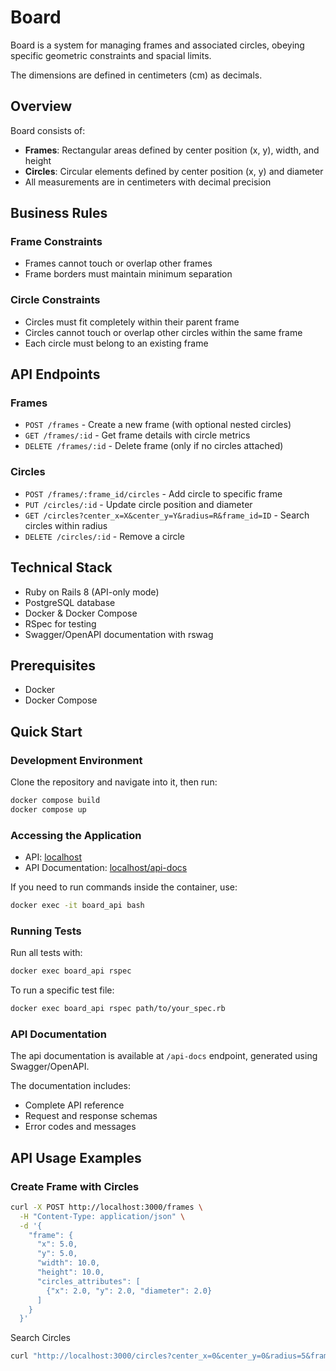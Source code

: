 # Board

Board is a system for managing frames and associated circles, obeying specific geometric constraints and spacial limits.

The dimensions are defined in centimeters (cm) as decimals.

## Overview

Board consists of:

- **Frames**: Rectangular areas defined by center position (x, y), width, and height
- **Circles**: Circular elements defined by center position (x, y) and diameter
- All measurements are in centimeters with decimal precision

## Business Rules

### Frame Constraints

- Frames cannot touch or overlap other frames
- Frame borders must maintain minimum separation

### Circle Constraints

- Circles must fit completely within their parent frame
- Circles cannot touch or overlap other circles within the same frame
- Each circle must belong to an existing frame

## API Endpoints

### Frames

- `POST /frames` - Create a new frame (with optional nested circles)
- `GET /frames/:id` - Get frame details with circle metrics
- `DELETE /frames/:id` - Delete frame (only if no circles attached)

### Circles

- `POST /frames/:frame_id/circles` - Add circle to specific frame
- `PUT /circles/:id` - Update circle position and diameter
- `GET /circles?center_x=X&center_y=Y&radius=R&frame_id=ID` - Search circles within radius
- `DELETE /circles/:id` - Remove a circle

## Technical Stack

- Ruby on Rails 8 (API-only mode)
- PostgreSQL database
- Docker & Docker Compose
- RSpec for testing
- Swagger/OpenAPI documentation with rswag

## Prerequisites

- Docker
- Docker Compose

## Quick Start

### Development Environment

Clone the repository and navigate into it, then run:

```bash
docker compose build
docker compose up
```

### Accessing the Application

- API: [localhost](http://localhost:3000)
- API Documentation: [localhost/api-docs](http://localhost:3000/api-docs)

If you need to run commands inside the container, use:

```bash
docker exec -it board_api bash
```

### Running Tests

Run all tests with:

```bash
docker exec board_api rspec
```

To run a specific test file:

```bash
docker exec board_api rspec path/to/your_spec.rb
```

### API Documentation

The api documentation is available at `/api-docs` endpoint, generated using Swagger/OpenAPI.

The documentation includes:

- Complete API reference
- Request and response schemas
- Error codes and messages

## API Usage Examples

### Create Frame with Circles

```bash
curl -X POST http://localhost:3000/frames \
  -H "Content-Type: application/json" \
  -d '{
    "frame": {
      "x": 5.0,
      "y": 5.0,
      "width": 10.0,
      "height": 10.0,
      "circles_attributes": [
        {"x": 2.0, "y": 2.0, "diameter": 2.0}
      ]
    }
  }'
```

Search Circles

```bash
curl "http://localhost:3000/circles?center_x=0&center_y=0&radius=5&frame_id=1"
```

